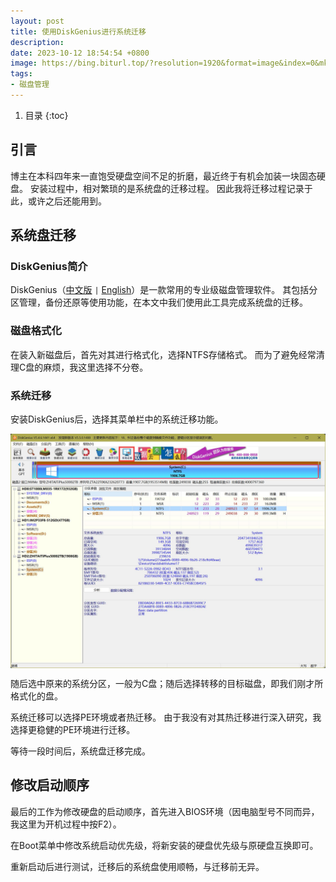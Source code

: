 ```yaml
---
layout: post 
title: 使用DiskGenius进行系统迁移
description:
date: 2023-10-12 18:54:54 +0800 
image: https://bing.biturl.top/?resolution=1920&format=image&index=0&mkt=zh-CN
tags:
- 磁盘管理
---
```


1. 目录
{:toc}

## 引言

博主在本科四年来一直饱受硬盘空间不足的折磨，最近终于有机会加装一块固态硬盘。
安装过程中，相对繁琐的是系统盘的迁移过程。
因此我将迁移过程记录于此，或许之后还能用到。

## 系统盘迁移

### DiskGenius简介

DiskGenius（[中文版](https://www.diskgenius.cn/download.php) <code>&#124;</code> [English](https://www.diskgenius.com/download.php)）是一款常用的专业级磁盘管理软件。
其包括分区管理，备份还原等使用功能，在本文中我们使用此工具完成系统盘的迁移。

### 磁盘格式化

在装入新磁盘后，首先对其进行格式化，选择NTFS存储格式。
而为了避免经常清理C盘的麻烦，我这里选择不分卷。

### 系统迁移

安装DiskGenius后，选择其菜单栏中的系统迁移功能。

<img src='\images\posts\diskGenius-0.jpg'
  style="
    display: block;
    margin-left: auto;
    margin-right: auto; 
    zoom:50%;" />

随后选中原来的系统分区，一般为C盘；随后选择转移的目标磁盘，即我们刚才所格式化的盘。

系统迁移可以选择PE环境或者热迁移。
由于我没有对其热迁移进行深入研究，我选择更稳健的PE环境进行迁移。

等待一段时间后，系统盘迁移完成。

## 修改启动顺序

最后的工作为修改硬盘的启动顺序，首先进入BIOS环境（因电脑型号不同而异，我这里为开机过程中按F2）。

在Boot菜单中修改系统启动优先级，将新安装的硬盘优先级与原硬盘互换即可。

重新启动后进行测试，迁移后的系统盘使用顺畅，与迁移前无异。
